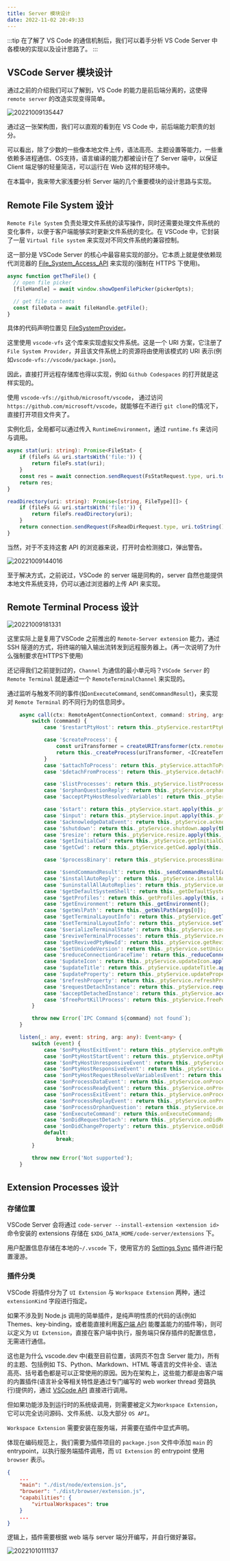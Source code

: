 ```yaml
---
title: Server 模块设计
date: 2022-11-02 20:49:33
---
```


:::tip
在了解了 VS Code 的通信机制后，我们可以着手分析 VS Code Server 中各模块的实现以及设计思路了。
:::

<!-- more -->

## VSCode Server 模块设计

通过之前的介绍我们可以了解到，VS Code 的能力是前后端分离的，这使得 `remote server` 的改造实现变得简单。

![20221009135447](https://zakum-1252497671.cos.ap-guangzhou.myqcloud.com/20221009135447.png)

通过这一张架构图，我们可以直观的看到在 VS Code 中，前后端能力职责的划分。

可以看出，除了少数的一些像本地文件上传，语法高亮、主题设置等能力，一些重依赖多进程通信、OS支持，语言编译的能力都被设计在了 Server 端中，以保证 Client 端足够的轻量简洁，可以运行在 Web 这样的轻环境中。

在本篇中，我来带大家浅要分析 Server 端的几个重要模块的设计思路与实现。

## Remote File System 设计

`Remote File System` 负责处理文件系统的读写操作，同时还需要处理文件系统的变化事件，以便于客户端能够实时更新文件系统的变化。在 VSCode 中，它封装了一层 `Virtual file system` 来实现对不同文件系统的兼容控制。

这一部分是 VSCode Server 的核心中最容易实现的部分。它本质上就是使依赖现代浏览器的 [File_System_Access_API](https://developer.mozilla.org/en-US/docs/Web/API/File_System_Access_API) 来实现的(强制在 HTTPS 下使用)。

```ts
async function getTheFile() {
  // open file picker
  [fileHandle] = await window.showOpenFilePicker(pickerOpts);

  // get file contents
  const fileData = await fileHandle.getFile();
}
```

具体的代码声明位置见 [FileSystemProvider](https://github.com/microsoft/vscode/blob/dc8bd9cd7e5231745549ac6218266c63271f48cd/src/vs/vscode.d.ts#L7038)。

这里使用 `vscode-vfs` 这个库来实现虚拟文件系统。这是一个 URI 方案，它注册了 `File System Provider`，并且该文件系统上的资源将由使用该模式的 URI 表示(例如`vscode-vfs://vscode/package.json`)。

因此，直接打开远程存储库也得以实现，例如 `Github Codespaces` 的打开就是这样实现的。

使用 `vscode-vfs://github/microsoft/vscode`， 通过访问 `https://github.com/microsoft/vscode`，就能够在不进行 `git clone`的情况下，直接打开项目文件夹了。

实例化后，全局都可以通过传入 `RuntimeEnvironment`，通过 `runtime.fs` 来访问与调用。

```ts
async stat(uri: string): Promise<FileStat> {
    if (fileFs && uri.startsWith('file:')) {
        return fileFs.stat(uri);
    }
    const res = await connection.sendRequest(FsStatRequest.type, uri.toString());
    return res;
}

readDirectory(uri: string): Promise<[string, FileType][]> {
    if (fileFs && uri.startsWith('file:')) {
        return fileFs.readDirectory(uri);
    }
    return connection.sendRequest(FsReadDirRequest.type, uri.toString());
}
```

当然，对于不支持这套 API 的浏览器来说，打开时会检测接口，弹出警告。

![20221009144016](https://zakum-1252497671.cos.ap-guangzhou.myqcloud.com/20221009144016.png)

至于解决方式，之前说过，VSCode 的 server 端是同构的，server 自然也能提供本地文件系统支持，仍可以通过浏览器的上传 API 来实现。

## Remote Terminal Process 设计

![20221009181331](https://zakum-1252497671.cos.ap-guangzhou.myqcloud.com/20221009181331.png)

这里实际上是复用了VSCode 之前推出的 `Remote-Server extension` 能力，通过 SSH 隧道的方式，将终端的输入输出流转发到远程服务器上。(再一次说明了为什么强制要求在HTTPS下使用)

还记得我们之前提到过的，`Channel` 为通信的最小单元吗？`VSCode Server` 的 `Remote Terminal` 就是通过一个 `RemoteTerminalChannel` 来实现的。

通过监听与触发不同的事件(如`onExecuteCommand`, `sendCommandResult`)，来实现对 `Remote Terminal` 的不同行为的信息同步。

```ts
    async call(ctx: RemoteAgentConnectionContext, command: string, args?: any): Promise<any> {
        switch (command) {
            case '$restartPtyHost': return this._ptyService.restartPtyHost?.apply(this._ptyService, args);

            case '$createProcess': {
                const uriTransformer = createURITransformer(ctx.remoteAuthority);
                return this._createProcess(uriTransformer, <ICreateTerminalProcessArguments>args);
            }
            case '$attachToProcess': return this._ptyService.attachToProcess.apply(this._ptyService, args);
            case '$detachFromProcess': return this._ptyService.detachFromProcess.apply(this._ptyService, args);

            case '$listProcesses': return this._ptyService.listProcesses.apply(this._ptyService, args);
            case '$orphanQuestionReply': return this._ptyService.orphanQuestionReply.apply(this._ptyService, args);
            case '$acceptPtyHostResolvedVariables': return this._ptyService.acceptPtyHostResolvedVariables?.apply(this._ptyService, args);

            case '$start': return this._ptyService.start.apply(this._ptyService, args);
            case '$input': return this._ptyService.input.apply(this._ptyService, args);
            case '$acknowledgeDataEvent': return this._ptyService.acknowledgeDataEvent.apply(this._ptyService, args);
            case '$shutdown': return this._ptyService.shutdown.apply(this._ptyService, args);
            case '$resize': return this._ptyService.resize.apply(this._ptyService, args);
            case '$getInitialCwd': return this._ptyService.getInitialCwd.apply(this._ptyService, args);
            case '$getCwd': return this._ptyService.getCwd.apply(this._ptyService, args);

            case '$processBinary': return this._ptyService.processBinary.apply(this._ptyService, args);

            case '$sendCommandResult': return this._sendCommandResult(args[0], args[1], args[2]);
            case '$installAutoReply': return this._ptyService.installAutoReply.apply(this._ptyService, args);
            case '$uninstallAllAutoReplies': return this._ptyService.uninstallAllAutoReplies.apply(this._ptyService, args);
            case '$getDefaultSystemShell': return this._getDefaultSystemShell.apply(this, args);
            case '$getProfiles': return this._getProfiles.apply(this, args);
            case '$getEnvironment': return this._getEnvironment();
            case '$getWslPath': return this._getWslPath(args[0]);
            case '$getTerminalLayoutInfo': return this._ptyService.getTerminalLayoutInfo(<IGetTerminalLayoutInfoArgs>args);
            case '$setTerminalLayoutInfo': return this._ptyService.setTerminalLayoutInfo(<ISetTerminalLayoutInfoArgs>args);
            case '$serializeTerminalState': return this._ptyService.serializeTerminalState.apply(this._ptyService, args);
            case '$reviveTerminalProcesses': return this._ptyService.reviveTerminalProcesses.apply(this._ptyService, args);
            case '$getRevivedPtyNewId': return this._ptyService.getRevivedPtyNewId.apply(this._ptyService, args);
            case '$setUnicodeVersion': return this._ptyService.setUnicodeVersion.apply(this._ptyService, args);
            case '$reduceConnectionGraceTime': return this._reduceConnectionGraceTime();
            case '$updateIcon': return this._ptyService.updateIcon.apply(this._ptyService, args);
            case '$updateTitle': return this._ptyService.updateTitle.apply(this._ptyService, args);
            case '$updateProperty': return this._ptyService.updateProperty.apply(this._ptyService, args);
            case '$refreshProperty': return this._ptyService.refreshProperty.apply(this._ptyService, args);
            case '$requestDetachInstance': return this._ptyService.requestDetachInstance(args[0], args[1]);
            case '$acceptDetachedInstance': return this._ptyService.acceptDetachInstanceReply(args[0], args[1]);
            case '$freePortKillProcess': return this._ptyService.freePortKillProcess?.apply(this._ptyService, args);
        }

        throw new Error(`IPC Command ${command} not found`);
    }

    listen(_: any, event: string, arg: any): Event<any> {
        switch (event) {
            case '$onPtyHostExitEvent': return this._ptyService.onPtyHostExit || Event.None;
            case '$onPtyHostStartEvent': return this._ptyService.onPtyHostStart || Event.None;
            case '$onPtyHostUnresponsiveEvent': return this._ptyService.onPtyHostUnresponsive || Event.None;
            case '$onPtyHostResponsiveEvent': return this._ptyService.onPtyHostResponsive || Event.None;
            case '$onPtyHostRequestResolveVariablesEvent': return this._ptyService.onPtyHostRequestResolveVariables || Event.None;
            case '$onProcessDataEvent': return this._ptyService.onProcessData;
            case '$onProcessReadyEvent': return this._ptyService.onProcessReady;
            case '$onProcessExitEvent': return this._ptyService.onProcessExit;
            case '$onProcessReplayEvent': return this._ptyService.onProcessReplay;
            case '$onProcessOrphanQuestion': return this._ptyService.onProcessOrphanQuestion;
            case '$onExecuteCommand': return this.onExecuteCommand;
            case '$onDidRequestDetach': return this._ptyService.onDidRequestDetach || Event.None;
            case '$onDidChangeProperty': return this._ptyService.onDidChangeProperty;
            default:
                break;
        }

        throw new Error('Not supported');
    }
```

## Extension Processes 设计

### 存储位置

VSCode Server 会将通过 `code-server --install-extension <extension id>` 命令安装的 extensions 存储在 `$XDG_DATA_HOME/code-server/extensions` 下。

用户配置信息存储在本地的`~/.vscode` 下，使用官方的 [Settings Sync](https://marketplace.visualstudio.com/items?itemName=Shan.code-settings-sync) 插件进行配置漫游。

### 插件分类

VSCode 将插件分为了 `UI Extension` 与 `Workspace Extension` 两种，通过 `extensionKind` 字段进行指定。

如果不涉及到 Node.js 调用的简单插件，是纯声明性质的代码的话(例如 Themes、key-binding，或者能直接利用[客户端 API](https://code.visualstudio.com/api/references/vscode-api) 能覆盖能力的插件等)，则可以定义为 `UI Extension`，直接在客户端中执行，服务端只保存插件的配置信息，无需进行通信。

这也是为什么 vscode.dev 中(截至目前位置，该网页不包含 Server 能力)，所有的主题、包括例如 TS、Python、Markdown、HTML 等语言的文件补全、语法高亮、括号着色都是可以正常使用的原因。因为在架构上，这些能力都是由客户端的内置插件(语言补全等相关特性是通过专门编写的 web worker thread 旁路执行)提供的，通过 [VSCode API](https://code.visualstudio.com/api/references/vscode-api) 直接进行调用。

但如果功能涉及到运行时的系统级调用，则需要被定义为`Workspace Extension`，它可以完全访问源码、文件系统、以及大部分 `OS API`。

`Workspace Extension` 需要安装在服务端，并需要在插件中显式声明。

体现在编码规范上，我们需要为插件项目的 `package.json` 文件中添加 `main` 的 entrypoint，以执行服务端插件调用，而 `UI Extension` 的 entrypoint 使用 `browser` 表示。

```json
{
    ...
    "main": "./dist/node/extension.js",
    "browser": "./dist/browser/extension.js",
    "capabilities": {
        "virtualWorkspaces": true
    }
    ...
}
```

逻辑上，插件需要根据 web 端与 server 端分开编写，并自行做好兼容。

![20221010111137](https://zakum-1252497671.cos.ap-guangzhou.myqcloud.com/20221010111137.png)
